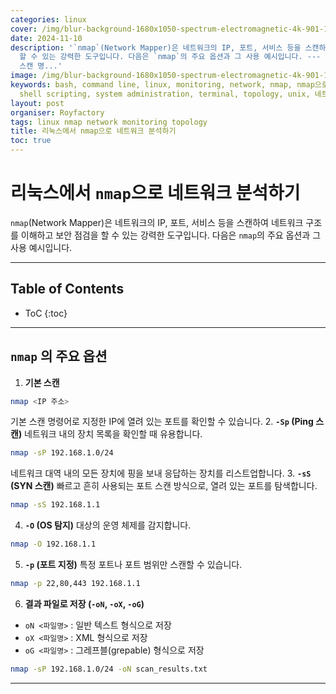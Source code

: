 ```yaml
---
categories: linux
cover: /img/blur-background-1680x1050-spectrum-electromagnetic-4k-901-1.jpg
date: 2024-11-10
description: '`nmap`(Network Mapper)은 네트워크의 IP, 포트, 서비스 등을 스캔하여 네트워크 구조를 이해하고 보안 점검을
  할 수 있는 강력한 도구입니다. 다음은 `nmap`의 주요 옵션과 그 사용 예시입니다. --- 1. **기본 스캔** nmap <IP 주소> 기본
  스캔 명...'
image: /img/blur-background-1680x1050-spectrum-electromagnetic-4k-901-1.jpg
keywords: bash, command line, linux, monitoring, network, nmap, nmap으로, server management,
  shell scripting, system administration, terminal, topology, unix, 네트워크, 리눅스에서, 분석하기
layout: post
organiser: Royfactory
tags: linux nmap network monitoring topology
title: 리눅스에서 nmap으로 네트워크 분석하기
toc: true
---
```


# 리눅스에서 `nmap`으로 네트워크 분석하기

`nmap`(Network Mapper)은 네트워크의 IP, 포트, 서비스 등을 스캔하여 네트워크 구조를 이해하고 보안 점검을 할 수 있는 강력한 도구입니다. 다음은 `nmap`의 주요 옵션과 그 사용 예시입니다.

---
## Table of Contents

* ToC
{:toc}

---

## `nmap` 의 주요 옵션

1. **기본 스캔**
```bash
nmap <IP 주소>
```
기본 스캔 명령어로 지정한 IP에 열려 있는 포트를 확인할 수 있습니다.
2. **`-Sp` (Ping 스캔)** 네트워크 내의 장치 목록을 확인할 때 유용합니다.
```bash
nmap -sP 192.168.1.0/24
```
네트워크 대역 내의 모든 장치에 핑을 보내 응답하는 장치를 리스트업합니다.
3. **`-sS` (SYN 스캔)** 빠르고 흔히 사용되는 포트 스캔 방식으로, 열려 있는 포트를 탐색합니다.
```bash
nmap -sS 192.168.1.1
```
4. **`-O` (OS 탐지)** 대상의 운영 체제를 감지합니다.
```bash
nmap -O 192.168.1.1
```
5. **`-p` (포트 지정)** 특정 포트나 포트 범위만 스캔할 수 있습니다.
```bash
nmap -p 22,80,443 192.168.1.1
```
6. **결과 파일로 저장 (`-oN`, `-oX`, `-oG`)**
  - `oN <파일명>` : 일반 텍스트 형식으로 저장
  - `oX <파일명>` : XML 형식으로 저장
  - `oG <파일명>` : 그레프블(grepable) 형식으로 저장
```bash
nmap -sP 192.168.1.0/24 -oN scan_results.txt
```

---



